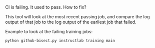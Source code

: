 CI is failing. It used to pass. How to fix?

This tool will look at the most recent passing job, and compare the log output of that job to the log output of the earliest job that failed.

Example to look at the failing training jobs:

```
python github-bisect.py instructlab training main
```
